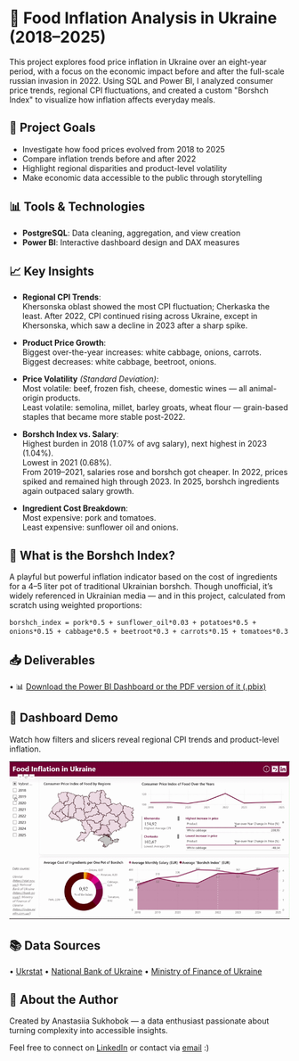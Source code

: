 # 🥘 Food Inflation Analysis in Ukraine (2018–2025)

This project explores food price inflation in Ukraine over an eight-year period, with a focus on the economic impact before and after the full-scale russian invasion in 2022. Using SQL and Power BI, I analyzed consumer price trends, regional CPI fluctuations, and created a custom "Borshch Index" to visualize how inflation affects everyday meals.

## 🎯 Project Goals

- Investigate how food prices evolved from 2018 to 2025
- Compare inflation trends before and after 2022
- Highlight regional disparities and product-level volatility
- Make economic data accessible to the public through storytelling

## 📊 Tools & Technologies

- **PostgreSQL**: Data cleaning, aggregation, and view creation
- **Power BI**: Interactive dashboard design and DAX measures

## 📈 Key Insights

- **Regional CPI Trends**:  
  Khersonska oblast showed the most CPI fluctuation; Cherkaska the least. After 2022, CPI continued rising across Ukraine, except in Khersonska, which saw a decline in 2023 after a sharp spike.

- **Product Price Growth**:  
  Biggest over-the-year increases: white cabbage, onions, carrots.  
  Biggest decreases: white cabbage, beetroot, onions.

- **Price Volatility** *(Standard Deviation)*:  
  Most volatile: beef, frozen fish, cheese, domestic wines — all animal-origin products.  
  Least volatile: semolina, millet, barley groats, wheat flour — grain-based staples that became more stable post-2022.

- **Borshch Index vs. Salary**:  
  Highest burden in 2018 (1.07% of avg salary), next highest in 2023 (1.04%).  
  Lowest in 2021 (0.68%).  
  From 2019–2021, salaries rose and borshch got cheaper. In 2022, prices spiked and remained high through 2023. In 2025, borshch ingredients again outpaced salary growth.

- **Ingredient Cost Breakdown**:  
  Most expensive: pork and tomatoes.  
  Least expensive: sunflower oil and onions.

## 🍲 What is the Borshch Index?

A playful but powerful inflation indicator based on the cost of ingredients for a 4–5 liter pot of traditional Ukrainian borshch. Though unofficial, it’s widely referenced in Ukrainian media — and in this project, calculated from scratch using weighted proportions:

```text
borshch_index = pork*0.5 + sunflower_oil*0.03 + potatoes*0.5 + onions*0.15 + cabbage*0.5 + beetroot*0.3 + carrots*0.15 + tomatoes*0.3
```

## 📥 Deliverables
• 	📊 [Download the Power BI Dashboard or the PDF version of it (.pbix)](https://github.com/staceoddity/portfolio.github.io/tree/8a96801e45f7db332b8518f9503333e14de917ee/Data%20Analysis%20in%20SQL%20and%20Power%20BI.%20Food%20Inflation%20in%20Ukraine/Deliverables)

## 🎥 Dashboard Demo
Watch how filters and slicers reveal regional CPI trends and product-level inflation.

![Dashboard Demo](Deliverables/power_bi_recording.gif)

## 📚 Data Sources
• 	[Ukrstat](https://stat.gov.ua/uk/explorer?urn=SSSU%3ADF_PRICE_CHANGE_CONSUMER_GOODS_SERVICE)
• 	[National Bank of Ukraine](https://bank.gov.ua/en/markets/exchangerate-chart?cn%5B%5D=EUR&startDate=01.01.2017&endDate=26.07.2025)
• 	[Ministry of Finance of Ukraine](https://bank.gov.ua/en/markets/exchangerate-chart?cn%5B%5D=EUR&startDate=01.01.2017&endDate=26.07.2025)

## 👤 About the Author
Created by Anastasiia Sukhobok — a data enthusiast passionate about turning complexity into accessible insights.

Feel free to connect on [LinkedIn](https://www.linkedin.com/in/anastasiia-sukhobok/) or contact via [email](mailto:nastia.sukhobok@gmail.com)  :)


